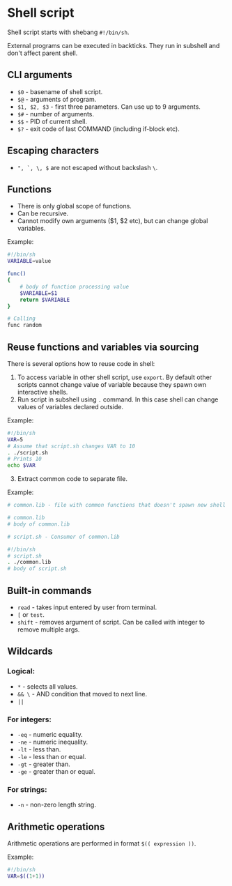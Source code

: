 # Shell script

Shell script starts with shebang `#!/bin/sh`.

External programs can be executed in backticks. They run in subshell and don't affect parent shell.

## CLI arguments

-   `$0` - basename of shell script.
-   `$@` - arguments of program.
-   `$1, $2, $3` - first three parameters. Can use up to 9 arguments.
-   `$#` - number of arguments.
-   `$$` - PID of current shell.
-   `$?` - exit code of last COMMAND (including if-block etc).

## Escaping characters

-   `` ", `, \, $ `` are not escaped without backslash `\`.

## Functions

-   There is only global scope of functions.
-   Can be recursive.
-   Cannot modify own arguments ($1, $2 etc), but can change global variables.

Example:

```bash
#!/bin/sh
VARIABLE=value

func()
{
    # body of function processing value
    $VARIABLE=$1
    return $VARIABLE
}

# Calling
func random
```

## Reuse functions and variables via sourcing

There is several options how to reuse code in shell:

1. To access variable in other shell script, use `export`. By default other scripts cannot change value of variable because they spawn own interactive shells.
2. Run script in subshell using `.` command. In this case shell can change values of variables declared outside.

Example:

```bash
#!/bin/sh
VAR=5
# Assume that script.sh changes VAR to 10
. ./script.sh
# Prints 10
echo $VAR
```

3. Extract common code to separate file.

Example:

```bash
# common.lib - file with common functions that doesn't spawn new shell

# common.lib
# body of common.lib

# script.sh - Consumer of common.lib

#!/bin/sh
# script.sh
. ./common.lib
# body of script.sh
```

## Built-in commands

-   `read` - takes input entered by user from terminal.
-   `[` or `test`.
-   `shift` - removes argument of script. Can be called with integer to remove multiple args.

## Wildcards

### Logical:

-   `*` - selects all values.
-   `&& \` - AND condition that moved to next line.
-   `||`

### For integers:

-   `-eq` - numeric equality.
-   `-ne` - numeric inequality.
-   `-lt` - less than.
-   `-le` - less than or equal.
-   `-gt` - greater than.
-   `-ge` - greater than or equal.

### For strings:

-   `-n` - non-zero length string.

## Arithmetic operations

Arithmetic operations are performed in format `$(( expression ))`.

Example:

```bash
#!/bin/sh
VAR=$((1+1))
```
